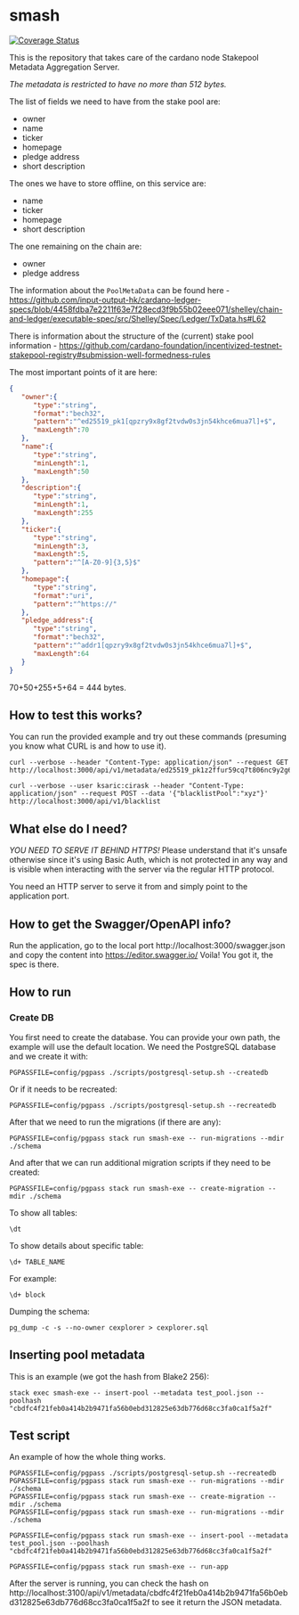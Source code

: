 # smash

[![Coverage Status](https://coveralls.io/repos/github/input-output-hk/smash/badge.svg?branch=master)](https://coveralls.io/github/input-output-hk/smash?branch=master)

This is the repository that takes care of the cardano node Stakepool Metadata Aggregation Server.

*The metadata is restricted to have no more than 512 bytes.*

The list of fields we need to have from the stake pool are:
* owner
* name
* ticker
* homepage
* pledge address
* short description

The ones we have to store offline, on this service are:
* name
* ticker
* homepage
* short description

The one remaining on the chain are:
* owner
* pledge address

The information about the `PoolMetaData` can be found here - https://github.com/input-output-hk/cardano-ledger-specs/blob/4458fdba7e2211f63e7f28ecd3f9b55b02eee071/shelley/chain-and-ledger/executable-spec/src/Shelley/Spec/Ledger/TxData.hs#L62

There is information about the structure of the (current) stake pool information - https://github.com/cardano-foundation/incentivized-testnet-stakepool-registry#submission-well-formedness-rules

The most important points of it are here:
```JSON
{
   "owner":{
      "type":"string",
      "format":"bech32",
      "pattern":"^ed25519_pk1[qpzry9x8gf2tvdw0s3jn54khce6mua7l]+$",
      "maxLength":70
   },
   "name":{
      "type":"string",
      "minLength":1,
      "maxLength":50
   },
   "description":{
      "type":"string",
      "minLength":1,
      "maxLength":255
   },
   "ticker":{
      "type":"string",
      "minLength":3,
      "maxLength":5,
      "pattern":"^[A-Z0-9]{3,5}$"
   },
   "homepage":{
      "type":"string",
      "format":"uri",
      "pattern":"^https://"
   },
   "pledge_address":{
      "type":"string",
      "format":"bech32",
      "pattern":"^addr1[qpzry9x8gf2tvdw0s3jn54khce6mua7l]+$",
      "maxLength":64
   }
}
```

70+50+255+5+64 = 444 bytes.

## How to test this works?

You can run the provided example and try out these commands (presuming you know what CURL is and how to use it).
```
curl --verbose --header "Content-Type: application/json" --request GET http://localhost:3000/api/v1/metadata/ed25519_pk1z2ffur59cq7t806nc9y2g64wa60pg5m6e9cmrhxz9phppaxk5d4sn8nsqg

curl --verbose --user ksaric:cirask --header "Content-Type: application/json" --request POST --data '{"blacklistPool":"xyz"}' http://localhost:3000/api/v1/blacklist
```

## What else do I need?

*YOU NEED TO SERVE IT BEHIND HTTPS!*
Please understand that it's unsafe otherwise since it's using Basic Auth, which is not protected in any way and is visible when interacting with the server via the regular HTTP protocol.

You need an HTTP server to serve it from and simply point to the application port.

## How to get the Swagger/OpenAPI info?

Run the application, go to the local port http://localhost:3000/swagger.json and copy the content into https://editor.swagger.io/
Voila! You got it, the spec is there.

## How to run

### Create DB

You first need to create the database. You can provide your own path, the example will use the default location. We need the PostgreSQL database and we create it with:
```
PGPASSFILE=config/pgpass ./scripts/postgresql-setup.sh --createdb
```
Or if it needs to be recreated:
```
PGPASSFILE=config/pgpass ./scripts/postgresql-setup.sh --recreatedb
```

After that we need to run the migrations (if there are any):
```
PGPASSFILE=config/pgpass stack run smash-exe -- run-migrations --mdir ./schema
```

And after that we can run additional migration scripts if they need to be created:
```
PGPASSFILE=config/pgpass stack run smash-exe -- create-migration --mdir ./schema
```

To show all tables:
```
\dt
```

To show details about specific table:
```
\d+ TABLE_NAME
```

For example:
```
\d+ block
```

Dumping the schema:
```
pg_dump -c -s --no-owner cexplorer > cexplorer.sql
```

## Inserting pool metadata


This is an example (we got the hash from Blake2 256):
```
stack exec smash-exe -- insert-pool --metadata test_pool.json --poolhash "cbdfc4f21feb0a414b2b9471fa56b0ebd312825e63db776d68cc3fa0ca1f5a2f"
```

## Test script

An example of how the whole thing works.
```
PGPASSFILE=config/pgpass ./scripts/postgresql-setup.sh --recreatedb
PGPASSFILE=config/pgpass stack run smash-exe -- run-migrations --mdir ./schema
PGPASSFILE=config/pgpass stack run smash-exe -- create-migration --mdir ./schema
PGPASSFILE=config/pgpass stack run smash-exe -- run-migrations --mdir ./schema

PGPASSFILE=config/pgpass stack run smash-exe -- insert-pool --metadata test_pool.json --poolhash "cbdfc4f21feb0a414b2b9471fa56b0ebd312825e63db776d68cc3fa0ca1f5a2f"

PGPASSFILE=config/pgpass stack run smash-exe -- run-app
```

After the server is running, you can check the hash on http://localhost:3100/api/v1/metadata/cbdfc4f21feb0a414b2b9471fa56b0ebd312825e63db776d68cc3fa0ca1f5a2f to see it return the JSON metadata.
